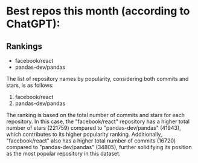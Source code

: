 # Best repos this month (according to ChatGPT):
## Rankings
- facebook/react
- pandas-dev/pandas

The list of repository names by popularity, considering both commits and stars, is as follows:
1. facebook/react
2. pandas-dev/pandas

The ranking is based on the total number of commits and stars for each repository. In this case, the "facebook/react" repository has a higher total number of stars (221759) compared to "pandas-dev/pandas" (41943), which contributes to its higher popularity ranking. Additionally, "facebook/react" also has a higher total number of commits (16720) compared to "pandas-dev/pandas" (34805), further solidifying its position as the most popular repository in this dataset.
